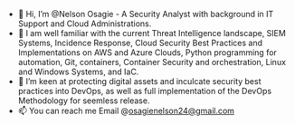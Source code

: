 - 👋 Hi, I’m @Nelson Osagie - A Security Analyst with background in IT Support and Cloud Administrations.
- 🌱 I am well familiar with the current Threat Intelligence landscape, SIEM Systems, Incidence Response, Cloud Security Best Practices and Implementations on AWS and Azure Clouds, Python programming for automation, Git, containers, Container Security and orchestration, Linux and Windows Systems, and IaC.
- 💞️ I’m keen at protecting digital assets and inculcate security best practices into DevOps, as well as full implementation of the DevOps Methodology for seemless release.
- 📫 You can reach me Email @osagienelson24@gmail.com
